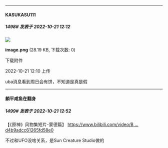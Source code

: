 

*****

####  KASUKASU111  
##### 1498#       发表于 2022-10-21 12:12

<img src="https://img.saraba1st.com/forum/202210/21/121058zbmbb1bz58cqc8mz.png" referrerpolicy="no-referrer">

<strong>image.png</strong> (28.19 KB, 下载次数: 0)

下载附件

2022-10-21 12:10 上传

uba消息看到周日会有饼，不知道是真是假



*****

####  躺平咸鱼在翻身  
##### 1499#       发表于 2022-10-21 12:52

【《原神》风物集短片-蒙德篇】 [https://www.bilibili.com/video/B ... d4b9adcc61265fd58e0](https://www.bilibili.com/video/BV1dP411N758?share_source=copy_web&amp;vd_source=476503713f203d4b9adcc61265fd58e0)

不过和UFO没啥关系，是Sun Creature Studio做的

